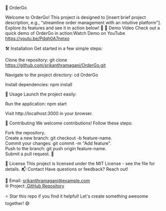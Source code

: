 🚀 OrderGo

Welcome to OrderGo! This project is designed to [insert brief project description, e.g., "streamline order management with an intuitive platform"]. Explore its features and see it in action below! 🎉
🎥 Demo Video
Check out a quick demo of OrderGo in action:Watch Demo on YouTube
https://youtu.be/Pdqh0A7nmxo


🛠️ Installation
Get started in a few simple steps:  

Clone the repository:  git clone https://github.com/srikanthramagani/OrderGo.git


Navigate to the project directory:  cd OrderGo


Install dependencies:  npm install



🚀 Usage
Launch the project easily:  

Run the application:  npm start


Visit http://localhost:3000 in your browser.

🤝 Contributing
We welcome contributions! Follow these steps:  

Fork the repository.  
Create a new branch: git checkout -b feature-name.  
Commit your changes: git commit -m "Add feature".  
Push to the branch: git push origin feature-name.  
Submit a pull request. 🙌

📜 License
This project is licensed under the MIT License - see the file for details.
📬 Contact
Have questions or feedback? Reach out!  

📧 Email: srikanthramagani@example.com  
🌐 Project:[ GitHub Repository ](https://github.com/srikanthramagani/OrderGo.git) 



⭐ Star this repo if you find it helpful! Let's create something awesome together! 😄
